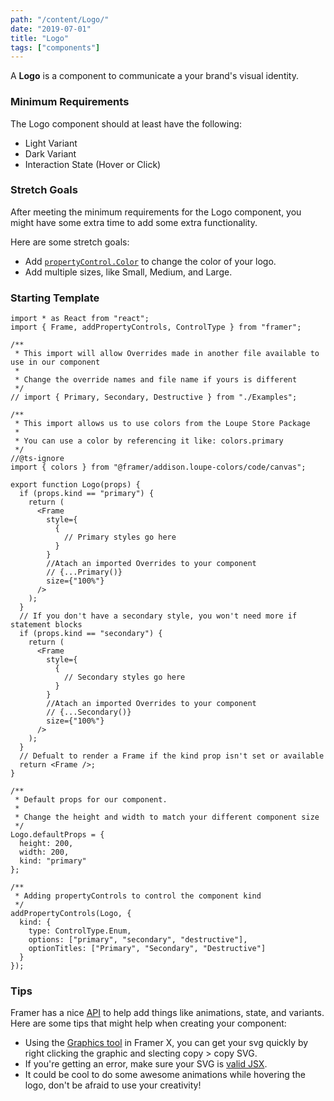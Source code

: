```yaml
---
path: "/content/Logo/"
date: "2019-07-01"
title: "Logo"
tags: ["components"]
---
```


A **Logo** is a component to communicate a your brand's visual identity.

### Minimum Requirements

The Logo component should at least have the following:

- Light Variant
- Dark Variant
- Interaction State (Hover or Click)

### Stretch Goals

After meeting the minimum requirements for the Logo component, you might have some extra time to add some extra functionality.

Here are some stretch goals:

- Add [`propertyControl.Color`](https://www.framer.com/api/property-controls/#color) to change the color of your logo.
- Add multiple sizes, like Small, Medium, and Large.

### Starting Template

```tsx
import * as React from "react";
import { Frame, addPropertyControls, ControlType } from "framer";

/**
 * This import will allow Overrides made in another file available to use in our component
 *
 * Change the override names and file name if yours is different
 */
// import { Primary, Secondary, Destructive } from "./Examples";

/**
 * This import allows us to use colors from the Loupe Store Package
 *
 * You can use a color by referencing it like: colors.primary
 */
//@ts-ignore
import { colors } from "@framer/addison.loupe-colors/code/canvas";

export function Logo(props) {
  if (props.kind == "primary") {
    return (
      <Frame
        style={
          {
            // Primary styles go here
          }
        }
        //Atach an imported Overrides to your component
        // {...Primary()}
        size={"100%"}
      />
    );
  }
  // If you don't have a secondary style, you won't need more if statement blocks
  if (props.kind == "secondary") {
    return (
      <Frame
        style={
          {
            // Secondary styles go here
          }
        }
        //Atach an imported Overrides to your component
        // {...Secondary()}
        size={"100%"}
      />
    );
  }
  // Defualt to render a Frame if the kind prop isn't set or available
  return <Frame />;
}

/**
 * Default props for our component.
 *
 * Change the height and width to match your different component size
 */
Logo.defaultProps = {
  height: 200,
  width: 200,
  kind: "primary"
};

/**
 * Adding propertyControls to control the component kind
 */
addPropertyControls(Logo, {
  kind: {
    type: ControlType.Enum,
    options: ["primary", "secondary", "destructive"],
    optionTitles: ["Primary", "Secondary", "Destructive"]
  }
});
```

### Tips

Framer has a nice [API](https://www.framer.com/api/) to help add things like animations, state, and variants. Here are some tips that might help when creating your component:

- Using the [Graphics tool](https://www.framer.com/support/using-framer-x/drawing-tools/) in Framer X, you can get your svg quickly by right clicking the graphic and slecting copy > copy SVG.
- If you're getting an error, make sure your SVG is [valid JSX](https://svg2jsx.com/).
- It could be cool to do some awesome animations while hovering the logo, don't be afraid to use your creativity!
